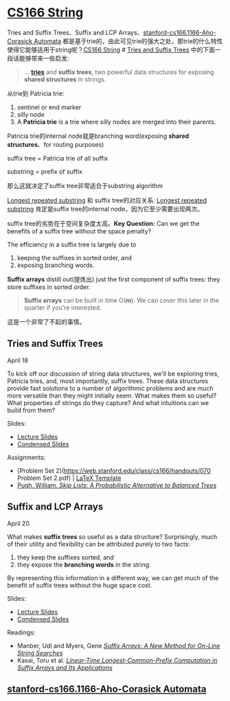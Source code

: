 # [CS166 String](https://web.stanford.edu/class/cs166/)

Tries and Suffix Trees、Suffix and LCP Arrays、[stanford-cs166.1166-Aho-Corasick Automata](https://web.stanford.edu/class/archive/cs/cs166/cs166.1166/lectures/02/Slides02.pdf) 都是基于trie的，由此可见trie的强大之处，那trie的什么特性使得它能够适用于string呢？[CS166 String](https://web.stanford.edu/class/cs166/) # [Tries and Suffix Trees](https://web.stanford.edu/class/cs166/lectures/04/Slides04.pdf) 中的下面一段话能够带来一些启发:

> ... [**tries**](https://en.wikipedia.org/wiki/Trie) and **suffix trees**, two powerful data structures for exposing **shared structures** in strings.



从trie到 Patricia trie: 

1. sentinel or end marker
2. silly node
3. A **Patricia trie** is a trie where silly nodes are merged into their parents.

Patricia trie的internal node就是branching word(exposing **shared structures**、for routing purposes)



suffix tree = Patricia trie of all suffix

substring = prefix of suffix

那么这就决定了suffix tree非常适合于substring algorithm



[Longest repeated substring](https://en.wikipedia.org/wiki/Longest_repeated_substring_problem) 和 suffix tree的对应关系: [Longest repeated substring](https://en.wikipedia.org/wiki/Longest_repeated_substring_problem) 肯定是suffix tree的internal node，因为它至少需要出现两次。



suffix tree的劣势在于空间复杂度太高。**Key Question:** Can we get the benefits of a suffix tree without the space penalty?

 The efficiency in a suffix tree is largely due to

1. keeping the suffixes in sorted order, and
2. exposing branching words.



**Suffix arrays** distill out(提炼出) just the first component of suffix trees: they store suffixes in sorted order.



>  **Suffix arrays** can be built in time O(**m**). We can cover this later in the quarter if you’re interested. 

这是一个非常了不起的事情。



## Tries and Suffix Trees

April 18

To kick off our discussion of string data structures, we'll be exploring tries, Patricia tries, and, most importantly, suffix trees. These data structures provide fast solutions to a number of algorithmic problems and are much more versatile than they might initially seem. What makes them so useful? What properties of strings do they capture? And what intuitions can we build from them?

Slides:

- [Lecture Slides](https://web.stanford.edu/class/cs166/lectures/04/Slides04.pdf)
- [Condensed Slides](https://web.stanford.edu/class/cs166/lectures/04/Small04.pdf)

Assignments:

- [Problem Set 2](https://web.stanford.edu/class/cs166/handouts/070 Problem Set 2.pdf) | [LaTeX Template](https://web.stanford.edu/class/cs166/assignments/ps2_template.tex)
- [Pugh, William. *Skip Lists: A Probabilistic Alternative to Balanced Trees*](https://web.stanford.edu/class/cs166/restricted/papers/PughSkipLists.pdf)





## Suffix and LCP Arrays

April 20

What makes **suffix trees** so useful as a data structure? Surprisingly, much of their utility and flexibility can be attributed purely to two facts: 

1. they keep the suffixes sorted, and 
2. they expose the **branching words** in the string. 

By representing this information in a different way, we can get much of the benefit of suffix trees without the huge space cost.

Slides:

- [Lecture Slides](https://web.stanford.edu/class/cs166/lectures/05/Slides05.pdf)
- [Condensed Slides](https://web.stanford.edu/class/cs166/lectures/05/Small05.pdf)

Readings:

- Manber, Udi and Myers, Gene *[Suffix Arrays: A New Method for On-Line String Searches](https://web.stanford.edu/class/cs166/restricted/papers/ManberMyersSuffixArrays.pdf)*
- Kasai, Toru et al. *[Linear-Time Longest-Common-Prefix Computation in Suffix Arrays and Its Applications](https://web.stanford.edu/class/cs166/restricted/papers/KasaiEtAlLCP.pdf)*



## [stanford-cs166.1166-Aho-Corasick Automata](https://web.stanford.edu/class/archive/cs/cs166/cs166.1166/lectures/02/Slides02.pdf) 